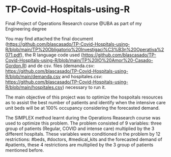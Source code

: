 # TP-Covid-Hospitals-using-R
Final Project of Operations Research course @UBA as part of my Engineering degree

You may find attached the final document (https://github.com/blascasado/TP-Covid-Hospitals-using-R/blob/main/TP%20Obligatorio%20Investigaci%C3%B3n%20Operativa%2071.pdf), the R language code used (https://github.com/blascasado/TP-Covid-Hospitals-using-R/blob/main/TP%20IO%20Amor%20-Casado-Gordon.R) and de csv. files (demanda.csv: https://github.com/blascasado/TP-Covid-Hospitals-using-R/blob/main/demanda.csv and hospitales.csv: https://github.com/blascasado/TP-Covid-Hospitals-using-R/blob/main/hospitales.csv) necessary to run it.

The main objective of this project was to optimize the hospoitals resources as to assist the best number of patients and identify when the intensive care unit beds will be at 100% occupancy considering the forecasted demand.

The SIMPLEX method learnt during the Operations Reasearch course was used to optimize this problem. The problem consisted of 9 variables: three group of patients (Regular, COVID and intense care) multiplied by the 3 different hospitals. These variables were conditioned in the problem by 12 restrictions: #beds, #doctors, #medical_kits and the forecasted demand of #patients, these 4 restrictions are multiplied by the 3 group of patients mentioned before.
